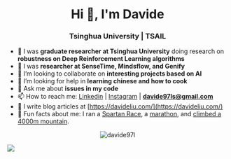 <h1 align="center">Hi 👋, I'm Davide</h1>
<h3 align="center">Tsinghua University | TSAIL </h3>
<!--
**davide97l/davide97l** is a ✨ _special_ ✨ repository because its `README.md` (this file) appears on your GitHub profile.-->

- 🔭 I was **graduate researcher at Tsinghua University** doing research on **robustness on Deep Reinforcement Learning algorithms**
- 🌱 I was **researcher at SenseTime, Mindsflow, and Genify**
- 👯 I’m looking to collaborate on **interesting projects based on AI**
- 🤔 I’m looking for help in **learning chinese and how to cook**
- 💬 Ask me about **issues in my code**
- 📫 How to reach me: [Linkedin](https://www.linkedin.com/in/davide-liu-9a39a3123/) | [Instagram](https://www.instagram.com/_davide_liu/) | **davide97ls@gmail.com**
- 📝 I write blog articles at [https://davideliu.com/](https://davideliu.com/)
- 🤗 Fun facts about me: I ran a [Spartan Race](https://www.instagram.com/p/Cvo4yRyS_BF/?img_index=1), a [marathon](https://www.instagram.com/p/Cxh_nNDLP7J/?img_index=1), and [climbed a 4000m mountain](https://www.instagram.com/p/CjPy0Zmro7_/?img_index=1).

<p align="center"><img src="https://github-readme-stats.vercel.app/api?username=davide97l&show_icons=true" alt="davide97l" /></p>

![](https://hit.yhype.me/github/profile?user_id=41103541)
